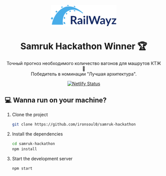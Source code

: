 <p align="center">
  <a href="http://laddy.app">
    <img width="210" src="./public/logo.png">
  </a>
</p>
<h1 align="center">
  Samruk Hackathon Winner 🏆
</h1>
<p align="center" width="320">
   Точный прогноз необходимого количество вагонов для машрутов КТЖ 🚆
   <br />
   Победитель в номинации "Лучшая архитектура".
</p>
<p align="center">
  <a href="https://app.netlify.com/sites/dreamy-colden-c7c1ac/deploys" target="_blank">
    <img src="https://api.netlify.com/api/v1/badges/7142fa14-0207-4371-be3e-2aee36835dd9/deploy-status" alt="Netlify Status" />
  </a>
</p>

## 💻 Wanna run on your machine?

1. Clone the project

   ```sh
   git clone https://github.com/ironsoul0/samruk-hackathon
   ```

1. Install the dependencies

   ```sh
   cd samruk-hackathon
   npm install
   ```

3. Start the development server

   ```sh
   npm start
   ```
